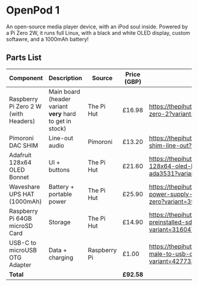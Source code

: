 # OpenPod 1

An open-source media player device, with an iPod soul inside. Powered by a Pi Zero 2W, it runs full Linux, with a black and white OLED display, custom softawre, and a 1000mAh battery!

## Parts List

| Component | Description | Source | Price (GBP) | URL |
|----------|-------------|--------|-------------|---|
| Raspberry Pi Zero 2 W (with Headers)| Main board (header variant **very** hard to get in stock)| The Pi Hut | £16.98 | https://thepihut.com/products/raspberry-pi-zero-2?variant=43855634497731 |
| Pimoroni DAC SHIM | Line-out audio | Pimoroni | £13.20 | https://thepihut.com/products/audio-dac-shim-line-out?variant=37998187708611 |
| Adafruit 128x64 OLED Bonnet | UI + buttons | The Pi Hut | £21.60 | https://thepihut.com/products/adafruit-128x64-oled-bonnet-for-raspberry-pi-ada3531?variant=36183766737 |
| Waveshare UPS HAT (1000mAh) | Battery + portable power | The Pi Hut | £25.90 | https://thepihut.com/products/uninterruptible-power-supply-ups-hat-for-raspberry-pi-zero?variant=39964725969091 |
| Raspberry Pi 64GB microSD Card | Storage | The Pi Hut | £14.90 | https://thepihut.com/products/noobs-preinstalled-sd-card?variant=31604721287230 |
| USB-C to microUSB OTG Adapter | Data + charging | Raspberry Pi | £1.00 | https://thepihut.com/products/micro-usb-male-to-usb-c-female-adapter?variant=42773391671491 |
| **Total** |   |   | **£92.58** |
